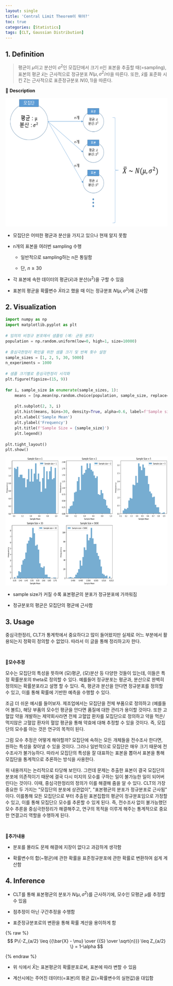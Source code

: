 ```yaml
---
layout: single
title: 'Central Limit Theorem이 뭐야?'
toc: true
categories: [Statistics]
tags: [CLT, Gaussian Distribution]
---
```




## 1. Definition

> 평균이 $\mu$이고 분산이 $\sigma^2$인 모집단에서 크기 n인 표본을 추출할 때(=sampling), 표본의 평균 $\bar{x}$는 근사적으로 정규분포 $N(\mu, \sigma^2/n)$을 따른다. 또한, $\bar{x}$를 표준화 시킨 Z는 근사적으로 표준정규분포 $N(0,1)$을 따른다.



📍 **Description**

<p align="center"><img src="https://github.com/sigirace/page-images/blob/main/statistics/distributions/clt1.png?raw=true" width="600" height="400"></p>

- 모집단은 어떠한 평균과 분산을 가지고 있으나 현재 알지 못함

- n개의 표본을 여러번 sampling 수행
  
  - 일반적으로 sampling하는 n은 통일함
  
  - 단, $n \geq 30$

- 각 표본에 속한 데이터의 평균$(\bar{x})$과 분산$(s^2)$을 구할 수 있음

- 표본의 평균을 확률변수 $\bar{X}$라고 했을 때 이는 정규분포 $N(\mu, \sigma^2)$에 근사함



## 2. Visualization

```python
import numpy as np
import matplotlib.pyplot as plt

# 임의의 비정규 분포에서 샘플링 (예: 균등 분포)
population = np.random.uniform(low=0, high=1, size=10000)

# 중심극한정리 확인을 위한 샘플 크기 및 반복 횟수 설정
sample_sizes = [1, 2, 5, 30, 5000]
n_experiments = 1000

# 샘플 크기별로 중심극한정리 시각화
plt.figure(figsize=(15, 9))

for i, sample_size in enumerate(sample_sizes, 1):
    means = [np.mean(np.random.choice(population, sample_size, replace=True)) for _ in range(n_experiments)]
    
    plt.subplot(2, 3, i)
    plt.hist(means, bins=30, density=True, alpha=0.6, label=f'Sample size = {sample_size}')
    plt.xlabel('Sample Mean')
    plt.ylabel('Frequency')
    plt.title(f'Sample Size = {sample_size}')
    plt.legend()

plt.tight_layout()
plt.show()
```

<p align="center"><img src="https://github.com/sigirace/page-images/blob/main/statistics/distributions/clt2.png?raw=true" width="600" height="400"></p>

- sample size가 커질 수록 표본평균의 분포가 정규분포에 가까워짐

- 정규분포의 평균은 모집단의 평균에 근사함



## 3. Usage

중심극한정리, CLT가 통계학에서 중요하다고 많이 들어왔지만 실제로 어느 부분에서 활용되는지 정확히 정의할 수 없었다. 따라서 이 글을 통해 정리하고자 한다.

<br>

📍**모수추정**

모수는 모집단의 특성을 뜻하며 (모)평균, (모)분산 등 다양한 것들이 있는데, 이들은 특정 확률분포의 theta로 정의할 수 있다. 예를들어 정규분포는 평균과, 분산으로 완벽히 정의되는 확률분포라고 설명 할 수 있다. 즉, 평균과 분산을 안다면 정규분포를 정의할 수 있고, 이를 통해 확률에 기반한 예측을 수행할 수 있다. 

조금 더 쉬운 예시를 들어보자. 제조업에서는 모집단을 전체 부품으로 정의하고 (예를들어 볼트), 해당 부품의 모수인 평균을 안다면 품질에 대한 관리가 용이할 것이다. 또한 고혈압 약을 개발하는 제약회사라면 전체 고혈압 환자를 모집단으로 정의하고 약을 먹은/ 먹지않은 고혈압 환자의 혈압 평균을 통해 약효에 대해 추정할 수 있을 것이다. 즉, 모집단의 모수를 아는 것은 연구의 목적이 된다.

그럼 모수 추정은 어떻게 해야할까? 모집단에 속하는 모든 개체들을 전수조사 한다면, 원하는 특성을 찾아낼 수 있을 것이다. 그러나 일반적으로 모집단은 매우 크기 때문에 전수조사가 불가능하다. 따라서 모집단의 특성을 잘 대표하는 표본을 뽑아서 표본을 통해 모집단을 통계적으로 추론하는 방식을 사용한다.

위 내용까지는 논리적으로 타당해 보인다. 그런데 문제는 추출한 표본이 결국 모집단의 분포에 의존적이기 때문에 결국 다시 미지의 모수를 구하는 일이 불가능한 일이 되어버린다는 것이다. 이때, 중심극한정리의 정의가 이를 해결해 줌을 알 수 있다. CLT의 가장 중요한 두 가지는 "모집단의 분포에 상관없이", "표본평균의 분포가 정규분포로 근사됨" 이다. 이를통해 모든 모집단으로 부터 추출된 표본집합의 평균이 정규분포임으로 가정할 수 있고, 이를 통해 모집단으 모수를 추론할 수 있게 된다. 즉, 전수조사 없이 불가능했던 모수 추론을 중심극한정리가 해결해주고, 연구의 목적을 이루게 해주는 통계적으로 중요한 연결고리 역할을 수행하게 된다.

<br>

📍**추가내용**

- 분포를 몰라도 문제 해결에 지장이 없다고 과감하게 생각함

- 확률변수의 합(~평균)에 관한 확률을 표준정규분포에 관한 확률로 변환하여 쉽게 계산함



## 4. Inference

- CLT를 통해 표본평균의 분포가 $N(\mu, \sigma^2)$를 근사하기에, 모수인 모평균 $\mu$를 추정할 수 있음

- 점추정이 아닌 구간추정을 수행함

- 표준정규분포로의 변환을 통해 확률 계산을 용이하게 함

{% raw %}
$$
P\{-Z_{a/2} \leq {{\bar{X} - \mu} \over {{S} \over \sqrt{n}}} \leq Z_{a/2}  \} = 1-\alpha
$$

{% endraw %}

- 위 식에서 $\bar{X}$는 표본평균의 확률분포로써, 표본에 따라 변할 수 있음

- 계산시에는 주어진 데이터(=표본)의 평균 값(=확률변수의 실현값)을 대입함





